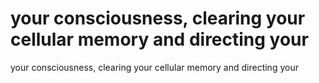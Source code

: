 # your consciousness, clearing your cellular memory and directing your

your consciousness, clearing your cellular memory and directing your